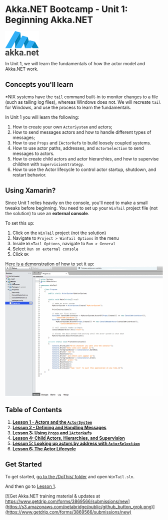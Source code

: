 # Akka.NET Bootcamp - Unit 1: Beginning Akka.NET

![Akka.NET logo](../../images/akka_net_logo.png)

In Unit 1, we will learn the fundamentals of how the actor model and Akka.NET work.

## Concepts you'll learn

*NIX systems have the `tail` command built-in to monitor changes to a file (such as tailing log files), whereas Windows does not. We will recreate `tail` for Windows, and use the process to learn the fundamentals.

In Unit 1 you will learn the following:

1. How to create your own `ActorSystem` and actors;
2. How to send messages actors and how to handle different types of messages;
3. How to use `Props` and `IActorRef`s to build loosely coupled systems.
4. How to use actor paths, addresses, and `ActorSelection` to send messages to actors.
5. How to create child actors and actor hierarchies, and how to supervise children with `SupervisionStrategy`.
6. How to use the Actor lifecycle to control actor startup, shutdown, and restart behavior.

## Using Xamarin?
Since Unit 1 relies heavily on the console, you'll need to make a small tweaks before beginning. You need to set up your `WinTail` project file (not the solution) to use an **external console**.

To set this up:

1. Click on the `WinTail` project (not the solution)
2. Navigate to `Project > WinTail Options` in the menu
3. Inside `WinTail Options`, navigate to `Run > General`
4. Select `Run on external console`
5. Click `OK`

Here is a demonstration of how to set it up:
![Configure Xamarin to use external console](../../images/xamarin.gif)


## Table of Contents

1. **[Lesson 1 - Actors and the `ActorSystem`](lesson1/)**
2. **[Lesson 2 - Defining and Handling Messages](lesson2/)**
3. **[Lesson 3: Using `Props` and `IActorRef`s](lesson3/)**
4. **[Lesson 4: Child Actors, Hierarchies, and Supervision](lesson4/)**
5. **[Lesson 5: Looking up actors by address with `ActorSelection`](lesson5/)**
6. **[Lesson 6: The Actor Lifecycle](lesson6/)**

## Get Started

To get started, [go to the /DoThis/ folder](DoThis/) and open `WinTail.sln`.

And then go to [Lesson 1](lesson1/).

[![Get Akka.NET training material & updates at https://www.getdrip.com/forms/3869566/submissions/new](https://s3.amazonaws.com/petabridge/public/github_button_grok.png)](https://www.getdrip.com/forms/3869566/submissions/new)